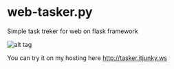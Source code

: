 # web-tasker.py

Simple task treker for web on flask framework

![alt tag](https://raw.githubusercontent.com/itJunky/web-tasker.py/master/current_screenshot/web-tasker-py-0-1.png)

You can try it on my hosting here http://tasker.itjunky.ws
